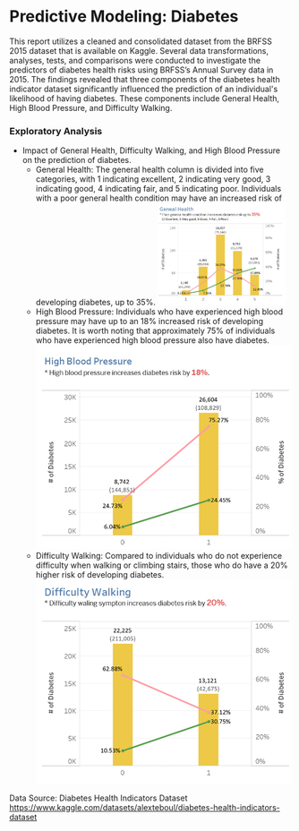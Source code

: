 # Predictive Modeling: Diabetes

This report utilizes a cleaned and consolidated dataset from the BRFSS 2015 dataset that is available on Kaggle. Several data transformations, analyses, tests, and comparisons were conducted to investigate the predictors of diabetes health risks using BRFSS’s Annual Survey data in 2015. The findings revealed that three components of the diabetes health indicator dataset significantly influenced the prediction of an individual's likelihood of having diabetes. These components include General Health, High Blood Pressure, and Difficulty Walking.

### Exploratory Analysis
- Impact of General Health, Difficulty Walking, and High Blood Pressure on the prediction of diabetes.
  - General Health: The general health column is divided into five categories, with 1 indicating excellent, 2 indicating very good, 3 indicating good, 4 indicating fair, and 5 indicating poor. Individuals with a poor general health condition may have an increased risk of developing diabetes, up to 35%.
    <img src="https://github.com/Helena-ys/Diabetes/blob/main/Chart_General%20Health.jpg" width=50% height=50%>
  - High Blood Pressure: Individuals who have experienced high blood pressure may have up to an 18% increased risk of developing diabetes. It is worth noting that approximately 75% of individuals who have experienced high blood pressure also have diabetes.
    ![HighBP](https://github.com/Helena-ys/Diabetes/blob/main/Chart_HighBP.jpg?raw=true)
  - Difficulty Walking: Compared to individuals who do not experience difficulty when walking or climbing stairs, those who do have a 20% higher risk of developing diabetes.
    ![DiffWalking](https://github.com/Helena-ys/Diabetes/blob/main/Chart_DiffWalking.jpg?raw=true)

Data Source: Diabetes Health Indicators Dataset 
https://www.kaggle.com/datasets/alexteboul/diabetes-health-indicators-dataset
